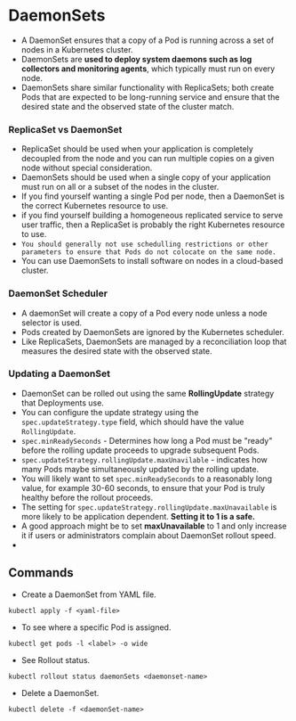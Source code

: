 # DaemonSets

- A DaemonSet ensures that a copy of a Pod is running across a set of nodes in a Kubernetes cluster.
- DaemonSets are **used to deploy system daemons such as log collectors and monitoring agents**, which typically must run
  on every node.
- DaemonSets share similar functionality with ReplicaSets; both create Pods that are expected to be long-running service
  and ensure that the desired state and the observed state of the cluster match.

### ReplicaSet vs DaemonSet

- ReplicaSet should be used when your application is completely decoupled from the node and you can run multiple copies
  on a given node without special consideration.
- DaemonSets should be used when a single copy of your application must run on all or a subset of the nodes in the cluster.
- If you find yourself wanting a single Pod per node, then a DaemonSet is the correct Kubernetes resource to use.
- if you find yourself building a homogeneous replicated service to serve user traffic, then a ReplicaSet is probably
  the right Kubernetes resource to use.
- ```You should generally not use schedulling restrictions or other parameters to ensure that Pods do not colocate on the same node.```
- You can use DaemonSets to install software on nodes in a cloud-based cluster.

### DaemonSet Scheduler

- A daemonSet will create a copy of a Pod every node unless a node selector is used.
- Pods created by DaemonSets are ignored by the Kubernetes scheduler.
- Like ReplicaSets, DaemonSets are managed by a reconciliation loop that measures the desired state with the
  observed state.

### Updating a DaemonSet

- DaemonSet can be rolled out using the same **RollingUpdate** strategy that Deployments use.
- You can configure the update strategy using the ```spec.updateStrategy.type``` field, which should have the value
  ```RollingUpdate```.
- ```spec.minReadySeconds``` - Determines how long a Pod must be "ready" before the rolling update proceeds to 
  upgrade subsequent Pods.
- ```spec.updateStrategy.rollingUpdate.maxUnavilable``` - indicates how many Pods maybe simultaneously updated by
  the rolling update.
- You will likely want to set ```spec.minReadySeconds``` to a reasonably long value, for example 30-60 seconds, to
  ensure that your Pod is truly healthy before the rollout proceeds.
- The setting for ```spec.updateStrategy.rollingUpdate.maxUnavailable``` is more likely to be application dependent.
  **Setting it to 1 is a safe.**
- A good approach might be to set **maxUnavailable** to 1 and only increase it if users or administrators complain about
  DaemonSet rollout speed.
- 

## Commands

- Create a DaemonSet from YAML file.
```
kubectl apply -f <yaml-file>
```

- To see where a specific Pod is assigned.
```
kubectl get pods -l <label> -o wide
```

- See Rollout status.
```
kubectl rollout status daemonSets <daemonset-name>
```

- Delete a DaemonSet.
```
kubectl delete -f <daemonSet-name>
```

